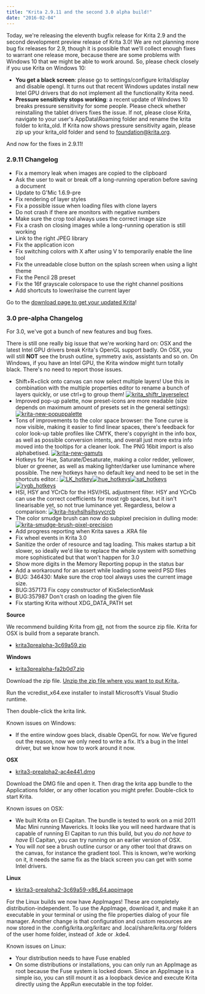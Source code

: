 ```yaml
---
title: "Krita 2.9.11 and the second 3.0 alpha build!"
date: "2016-02-04"
---
```


Today, we're releasing the eleventh bugfix release for Krita 2.9 and the second development preview release of Krita 3.0! We are not planning more bug fix releases for 2.9, though it is possible that we'll collect enough fixes to warrant one release more, because there are some problems with Windows 10 that we might be able to work around. So, please check closely if you use Krita on Windows 10:

- **You get a black screen**: please go to settings/configure krita/display and disable opengl. It turns out that recent Windows updates install new Intel GPU drivers that do not implement all the functionality Krita need.
- **Pressure sensitivity stops working**: a recent update of Windows 10 breaks pressure sensitivity for some people. Please check whether reinstalling the tablet drivers fixes the issue. If not, please close Krita, navigate to your user's AppData\\Roaming folder and rename the krita folder to krita_old. If Krita now shows pressure sensitivity again, please zip up your krita_old folder and send to foundation@krita.org.

And now for the fixes in 2.9.11!

### 2.9.11 Changelog

- Fix a memory leak when images are copied to the clipboard
- Ask the user to wait or break off a long-running operation before saving a document
- Update to G'Mic 1.6.9-pre
- Fix rendering of layer styles
- Fix a possible issue when loading files with clone layers
- Do not crash if there are monitors with negative numbers
- Make sure the crop tool always uses the correct image size
- Fix a crash on closing images while a long-running operation is still working
- Link to the right JPEG library
- Fix the application icon
- Fix switching colors with X after using V to temporarily enable the line tool
- Fix the unreadable close button on the splash screen when using a light theme
- Fix the Pencil 2B preset
- Fix the 16f grayscale colorspace to use the right channel positions
- Add shortcuts to lower/raise the current layer

Go to the [download page to get your updated Krita](https://krita.org/download/krita-desktop/)!

### 3.0 pre-alpha Changelog

For 3.0, we've got a bunch of new features and bug fixes.

There is still one really big issue that we're working hard on: OSX and the latest Intel GPU drivers break Krita's OpenGL support badly. On OSX, you will still **NOT** see the brush outline, symmetry axis, assistants and so on. On Windows, if you have an Intel GPU, the Krita window might turn totally black. There's no need to report those issues.

- Shift+R+click onto canvas can now select multiple layers! Use this in combination with the multiple properties editor to rename a bunch of layers quickly, or use ctrl+g to group them! [![krita_shiftr_layerselect](/images/posts/2016/krita_shiftr_layerselect.gif)](/images/posts/2016/krita_shiftr_layerselect.gif)
- Improved pop-up palette, now preset-icons are more readable (size depends on maximum amount of presets set in the general settings): [![krita-new-popuppalette](/images/posts/2016/krita-new-popuppalette.png)](/images/posts/2016/krita-new-popuppalette.png)
- Tons of improvements to the color space browser: the Tone curve is now visible, making it easier to find linear spaces, there's feedback for color look-up table profiles like CMYK, there's copyright in the info box, as well as possible conversion intents, and overall just more extra info moved into the tooltips for a cleaner look. The PNG 16bit import is also alphabetised. [![krita-new-gamuts](/images/posts/2016/krita-new-gamuts.png)](/images/posts/2016/krita-new-gamuts.png) 
- Hotkeys for Hue, Saturate/Desaturate, making a color redder, yellower, bluer or greener, as well as making lighter/darker use luminance where possible. The new hotkeys have no default key and need to be set in the shortcuts editor.: [![LK_hotkey](/images/posts/2016/LK_hotkey.gif)](/images/posts/2016/LK_hotkey.gif)[![hue_hotkeys](/images/posts/2016/hue_hotkeys.gif)](/images/posts/2016/hue_hotkeys.gif)[![sat_hotkeys](/images/posts/2016/sat_hotkeys.gif)](/images/posts/2016/sat_hotkeys.gif)[![rygb_hotkeys](/images/posts/2016/rygb_hotkeys.gif)](/images/posts/2016/rygb_hotkeys.gif)
- HSI, HSY and YCrCb for the HSV/HSL adjustment filter. HSY and YCrCb can use the correct coefficients for most rgb spaces, but it isn't linearisable yet, so not true luminance yet. Regardless, below a comparison: [![krita-hsvhslhsihsyycrcb](/images/posts/2016/krita-hsvhslhsihsyycrcb.png)](/images/posts/2016/krita-hsvhslhsihsyycrcb.png)
- The color smudge brush can now do subpixel precision in dulling mode: [![krita-smudge-brush-pixel-precision](/images/posts/2016/krita-smudge-brush-pixel-precision.png)](/images/posts/2016/krita-smudge-brush-pixel-precision.png)
- Add progress reporting when Krita saves a .KRA file
- Fix wheel events in Krita 3.0
- Sanitize the order of resource and tag loading. This makes startup a bit slower, so ideally we'd like to replace the whole system with something more sophisticated but that won't happen for 3.0
- Show more digits in the Memory Reporting popup in the status bar
- Add a workaround for an assert while loading some weird PSD files
- BUG: 346430: Make sure the crop tool always uses the current image size.
- BUG:357173 Fix copy constructor of KisSelectionMask
- BUG:357987 Don't crash on loading the given file
- Fix starting Krita without XDG_DATA_PATH set

**Source**

We recommend building Krita from [git](https://phabricator.kde.org/diffusion/KRITA/), not from the source zip file. Krita for OSX is build from a separate branch.

- [krita3prealpha-3c69a59.zip](http://files.kde.org/krita/3/source/krita3prealpha-3c69a59.zip)

**Windows**

- [krita3prealpha-fa2b0d7.zip](http://files.kde.org/krita/3/windows/krita3-prealpha2-fa2b0d7.zip)

Download the zip file. [Unzip the zip file where you want to put Krita.](http://windows.microsoft.com/en-us/windows-10/zip-and-unzip-files#v1h=tab02).

Run the vcredist_x64.exe installer to install Microsoft’s Visual Studio runtime.

Then double-click the krita link.

Known issues on Windows:

- If the entire window goes black, disable OpenGL for now. We’ve figured out the reason, now we only need to write a fix. It’s a bug in the Intel driver, but we know how to work around it now.

**OSX**

- [krita3-prealpha2-ac4e441.dmg](http://files.kde.org/krita/3/osx/krita3-prealpha2-ac4e441.dmg)

Download the DMG file and open it. Then drag the krita app bundle to the Applications folder, or any other location you might prefer. Double-click to start Krita.

Known issues on OSX:

- We built Krita on El Capitan. The bundle is tested to work on a mid 2011 Mac Mini running Mavericks. It looks like you will need hardware that is capable of running El Capitan to run this build, but you _do not have to have_ El Capitan, you can try running on an earlier version of OSX.
- You will _not_ see a brush outline cursor or any other tool that draws on the canvas, for instance the gradient tool. This is known, we’re working on it, it needs the same fix as the black screen you can get with some Intel drivers.

**Linux**

- [kkrita3-prealpha2-3c69a59-x86_64.appimage](http://files.kde.org/krita/3/linux/krita3-prealpha2-3c69a59-x86_64.appimage)

For the Linux builds we now have AppImages! These are completely distribution-independent. To use the AppImage, download it, and make it an executable in your terminal or using the file properties dialog of your file manager. Another change is that configuration and custom resources are now stored in the .config/krita.org/kritarc and .local/share/krita.org/ folders of the user home folder, instead of .kde or .kde4.

Known issues on Linux:

- Your distribution needs to have Fuse enabled
- On some distributions or installations, you can only run an AppImage as root because the Fuse system is locked down. Since an AppImage is a simple iso, you can still mount it as a loopback device and execute Krita directly using the AppRun executable in the top folder.

